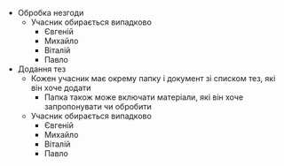 - Обробка незгоди
    - Учасник обирається випадково
        - Євгеній
        - Михайло
        - Віталій
        - Павло
- Додання тез
    - Кожен учасник має окрему папку і документ зі списком тез, які він хоче додати
        - Папка також може включати матеріали, які він хоче запропонувати чи обробити
    - Учасник обирається випадково
        - Євгеній
        - Михайло
        - Віталій
        - Павло